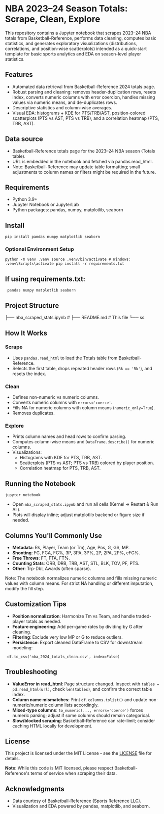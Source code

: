 # NBA 2023–24 Season Totals: Scrape, Clean, Explore

This repository contains a Jupyter notebook that scrapes 2023–24 NBA totals from Basketball-Reference, performs data cleaning, computes basic statistics, and generates exploratory visualizations (distributions, correlations, and position-wise scatterplots) intended as a quick-start template for basic sports analytics and EDA on season-level player statistics.

## Features

- Automated data retrieval from Basketball-Reference 2024 totals page.
- Robust parsing and cleaning: removes header-duplication rows, resets index, converts numeric columns with error coercion, handles missing values via numeric means, and de-duplicates rows.
- Descriptive statistics and column-wise averages.
- Visual EDA: histograms + KDE for PTS/TRB/AST, position-colored scatterplots (PTS vs AST, PTS vs TRB), and a correlation heatmap (PTS, TRB, AST).

## Data source

- Basketball-Reference totals page for the 2023–24 NBA season (Totals table).
- URL is embedded in the notebook and fetched via pandas.read_html.
- Note: Basketball-Reference may update table formatting; small adjustments to column names or filters might be required in the future.

## Requirements

- Python 3.9+
- Jupyter Notebook or JupyterLab
- Python packages: pandas, numpy, matplotlib, seaborn

## Install

`pip install pandas numpy matplotlib seaborn`

### Optional Environment Setup

`python -m venv .venv
source .venv/bin/activate # Windows: .venv\Scripts\activate
pip install -r requirements.txt`

## If using requirements.txt:

`
pandas
numpy
matplotlib
seaborn`


## Project Structure

├── nba_scraped_stats.ipynb # 
├── README.md # This file
└── ss

## How It Works

### Scrape

- Uses `pandas.read_html` to load the Totals table from Basketball-Reference.
- Selects the first table, drops repeated header rows (`Rk == 'Rk'`), and resets the index.

### Clean

- Defines non-numeric vs numeric columns.
- Converts numeric columns with `errors='coerce'`.
- Fills NA for numeric columns with column means (`numeric_only=True`).
- Removes duplicates.

### Explore

- Prints column names and head rows to confirm parsing.
- Computes column-wise means and `DataFrame.describe()` for numeric columns.
- Visualizations:
  - Histograms with KDE for PTS, TRB, AST.
  - Scatterplots (PTS vs AST; PTS vs TRB) colored by player position.
  - Correlation heatmap for PTS, TRB, AST.

## Running the Notebook
`jupyter notebook`

- Open `nba_scraped_stats.ipynb` and run all cells (Kernel → Restart & Run All).
- Plots will display inline; adjust matplotlib backend or figure size if needed.

## Columns You'll Commonly Use

- **Metadata**: Rk, Player, Team (or Tm), Age, Pos, G, GS, MP.
- **Shooting**: FG, FGA, FG%, 3P, 3PA, 3P%, 2P, 2PA, 2P%, eFG%.
- **Free Throws**: FT, FTA, FT%.
- **Counting Stats**: ORB, DRB, TRB, AST, STL, BLK, TOV, PF, PTS.
- **Other**: Trp-Dbl, Awards (often sparse).

Note: The notebook normalizes numeric columns and fills missing numeric values with column means. For strict NA handling or different imputation, modify the fill step.

## Customization Tips

- **Position normalization**: Harmonize Tm vs Team, and handle traded-player totals as needed.
- **Feature engineering**: Add per-game rates by dividing by G after cleaning.
- **Filtering**: Exclude very low MP or G to reduce outliers.
- **Persistence**: Export cleaned DataFrame to CSV for downstream modeling:

` df.to_csv('nba_2024_totals_clean.csv', index=False)`

## Troubleshooting

- **ValueError in read_html**: Page structure changed. Inspect with `tables = pd.read_html(url)`, check `len(tables)`, and confirm the correct table index.
- **Column name mismatches**: Print `df.columns.tolist()` and update non-numeric/numeric column lists accordingly.
- **Mixed-type columns**: `to_numeric(..., errors='coerce')` forces numeric parsing; adjust if some columns should remain categorical.
- **Slow/blocked scraping**: Basketball-Reference can rate-limit; consider caching HTML locally for development.
## License

This project is licensed under the MIT License - see the [LICENSE](LICENSE) file for details.

**Note**: While this code is MIT licensed, please respect Basketball-Reference's terms of service when scraping their data.

## Acknowledgments

- Data courtesy of Basketball-Reference (Sports Reference LLC).
- Visualization and EDA powered by pandas, matplotlib, and seaborn.


